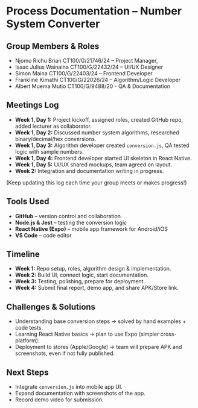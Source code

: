 # Process Documentation – Number System Converter

## Group Members & Roles
- Njomo Richu Brian CT100/G/21746/24 – Project Manager,
- Isaac Julius Wainaina CT100/G/22432/24 – UI/UX Designer
- Simon Maina CT100/G/22403/24 – Frontend Developer
- Frankline Kimathi CT100/G/22026/24 – Algorithm/Logic Developer
- Albert Muema Mutio CT100/G/9488/20 - QA & Documentation

## Meetings Log
- **Week 1, Day 1:** Project kickoff, assigned roles, created GitHub repo, added lecturer as collaborator.  
- **Week 1, Day 2:** Discussed number system algorithms, researched binary/decimal/hex conversions.  
- **Week 1, Day 3:** Algorithm developer created `conversion.js`, QA tested logic with sample numbers.  
- **Week 1, Day 4:** Frontend developer started UI skeleton in React Native.  
- **Week 1, Day 5:** UI/UX shared mockups, team agreed on layout.  
- **Week 2:** Integration and documentation writing in progress.  

(Keep updating this log each time your group meets or makes progress!)

## Tools Used
- **GitHub** – version control and collaboration  
- **Node.js & Jest** – testing the conversion logic  
- **React Native (Expo)** – mobile app framework for Android/iOS  
- **VS Code** – code editor  

## Timeline
- **Week 1:** Repo setup, roles, algorithm design & implementation.  
- **Week 2:** Build UI, connect logic, start documentation.  
- **Week 3:** Testing, polishing, prepare for deployment.  
- **Week 4:** Submit final report, demo app, and share APK/Store link.  

## Challenges & Solutions
- Understanding base conversion steps → solved by hand examples + code tests.  
- Learning React Native basics → plan to use Expo (simpler cross-platform).  
- Deployment to stores (Apple/Google) → team will prepare APK and screenshots, even if not fully published.  

## Next Steps
- Integrate `conversion.js` into mobile app UI.  
- Expand documentation with screenshots of the app.  
- Record demo video for submission.
